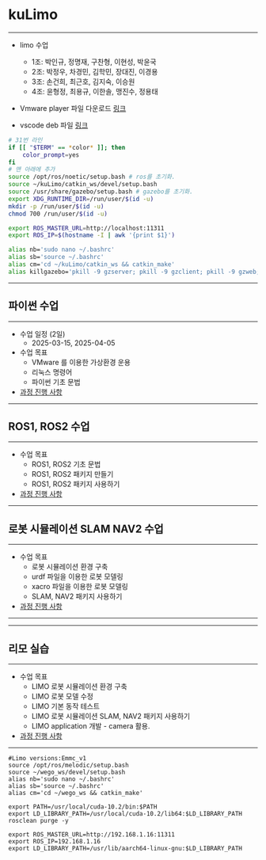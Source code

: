 # kuLimo

---

- limo 수업
  - 1조: 박인규, 정명재, 구찬형, 이현성, 박윤국
  - 2조: 박정우, 차경민, 김학민, 장대진, 이경용
  - 3조: 손건희, 최근호, 김지숙, 이승원
  - 4조: 윤형정, 최용규, 이한솔, 맹진수, 정용태

- Vmware player 파일 다운로드
[링크](https://drive.google.com/file/d/1twlHYAgrWeLSQRO_vHy68lJxr-n1qIWl/view?usp=sharing)

- vscode deb 파일
[링크](https://drive.google.com/file/d/1We4ILpw1NTzpspkflSpvdZikvyApTxn0/view?usp=sharing)


```bash
# 31번 라인
if [[ "$TERM" == *color* ]]; then
    color_prompt=yes
fi
# 맨 아래에 추가
source /opt/ros/noetic/setup.bash # ros를 초기화.
source ~/kuLimo/catkin_ws/devel/setup.bash
source /usr/share/gazebo/setup.bash # gazebo를 초기화.
export XDG_RUNTIME_DIR=/run/user/$(id -u)
mkdir -p /run/user/$(id -u)
chmod 700 /run/user/$(id -u)

export ROS_MASTER_URL=http://localhost:11311
export ROS_IP=$(hostname -I | awk '{print $1}')

alias nb='sudo nano ~/.bashrc'
alias sb='source ~/.bashrc'
alias cm='cd ~/kuLimo/catkin_ws && catkin_make'
alias killgazebo='pkill -9 gzserver; pkill -9 gzclient; pkill -9 gzweb; pkill -9 gzbridge'
```

---

## 파이썬 수업

---

- 수업 일정 (2일)
  - 2025-03-15, 2025-04-05
- 수업 목표
  - VMware 를 이용한 가상환경 운용
  - 리눅스 명령어
  - 파이썬 기초 문법
- [과정 진행 사항](doc/python.md)

---

## ROS1, ROS2 수업

---

- 수업 목표
  - ROS1, ROS2 기초 문법
  - ROS1, ROS2 패키지 만들기
  - ROS1, ROS2 패키지 사용하기
- [과정 진행 사항](doc/ros.md)

---

## 로봇 시뮬레이션 SLAM NAV2 수업

---

- 수업 목표
  - 로봇 시뮬레이션 환경 구축
  - urdf 파일을 이용한 로봇 모델링
  - xacro 파일을 이용한 로봇 모델링
  - SLAM, NAV2 패키지 사용하기
- [과정 진행 사항](doc/simulation.md)

---

---

## 리모 실습

---

- 수업 목표
  - LIMO 로봇 시뮬레이션 환경 구축
  - LIMO 로봇 모델 수정
  - LIMO 기본 동작 테스트
  - LIMO 로봇 시뮬레이션 SLAM, NAV2 패키지 사용하기
  - LIMO application 개발 - camera 활용.
- [과정 진행 사항](doc/limo.md)

---

```limo bashrc
#Limo versions:Emmc_v1
source /opt/ros/melodic/setup.bash
source ~/wego_ws/devel/setup.bash
alias nb='sudo nano ~/.bashrc'
alias sb='source ~/.bashrc'
alias cm='cd ~/wego_ws && catkin_make'

export PATH=/usr/local/cuda-10.2/bin:$PATH
export LD_LIBRARY_PATH=/usr/local/cuda-10.2/lib64:$LD_LIBRARY_PATH
rosclean purge -y

export ROS_MASTER_URL=http://192.168.1.16:11311
export ROS_IP=192.168.1.16
export LD_LIBRARY_PATH=/usr/lib/aarch64-linux-gnu:$LD_LIBRARY_PATH
```